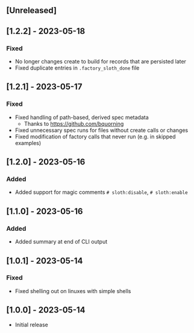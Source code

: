 ## [Unreleased]

## [1.2.2] - 2023-05-18

### Fixed

- No longer changes create to build for records that are persisted later
- Fixed duplicate entries in `.factory_sloth_done` file

## [1.2.1] - 2023-05-17

### Fixed

- Fixed handling of path-based, derived spec metadata
  - Thanks to https://github.com/bquorning
- Fixed unnecessary spec runs for files without create calls or changes
- Fixed modification of factory calls that never run (e.g. in skipped examples)

## [1.2.0] - 2023-05-16

### Added

- Added support for magic comments `# sloth:disable`, `# sloth:enable`

## [1.1.0] - 2023-05-16

### Added

- Added summary at end of CLI output

## [1.0.1] - 2023-05-14

### Fixed

- Fixed shelling out on linuxes with simple shells

## [1.0.0] - 2023-05-14

- Initial release
